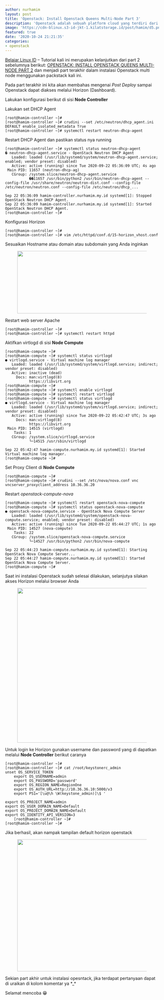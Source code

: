 ```yaml
---
author: nurhamim
layout: post
title: 'Openstack: Install Openstack Queens Multi-Node Part 3'
description: 'Openstack adalah sebuah platform cloud yang terdiri dari software open source untuk menjalankan Cloud IaaS (Infrastructure as a Service), baik untuk private ataupun public Cloud'
image: 'https://cdn-blinux.s3-id-jkt-1.kilatstorage.id/post/hamim/d5.png'
featured: true
date: '2020-10-24 21:21:35'
categories:
- openstack
---
```


[Belajar Linux ID](/) – Tutorial kali ini merupakan kelanjutkan dari part 2 sebelumnya berikut: [OPENSTACK: INSTALL OPENSTACK QUEENS MULTI-NODE PART 2](/openstack-install-openstack-queens-multi-node-part-2/) dan menjadi part terakhir dalam instalasi Openstack multi node menggunakan packstack kali ini.

Pada part terakhir ini kita akan membahas mengenai _Post Deploy_ sampai Openstack dapat diakses melalui Horizon (Dashboard).

Lakukan konfigurasi berikut di sisi **Node Controller**

Lakukan set DHCP Agent

    [root@hamim-controller ~]#
    [root@hamim-controller ~]# crudini --set /etc/neutron/dhcp_agent.ini DEFAULT enable_isolated_metadata True
    [root@hamim-controller ~]# systemctl restart neutron-dhcp-agent

Restart DHCP Agent dan pastikan status nya running

    [root@hamim-controller ~]# systemctl status neutron-dhcp-agent
    � neutron-dhcp-agent.service - OpenStack Neutron DHCP Agent
       Loaded: loaded (/usr/lib/systemd/system/neutron-dhcp-agent.service; enabled; vendor preset: disabled)
       Active: active (running) since Tue 2020-09-22 05:36:09 UTC; 4s ago
     Main PID: 11657 (neutron-dhcp-ag)
       CGroup: /system.slice/neutron-dhcp-agent.service
               ��11657 /usr/bin/python2 /usr/bin/neutron-dhcp-agent --config-file /usr/share/neutron/neutron-dist.conf --config-file /etc/neutron/neutron.conf --config-file /etc/neutron/dhcp_...
    
    Sep 22 05:36:09 hamim-controller.nurhamim.my.id systemd[1]: Stopped OpenStack Neutron DHCP Agent.
    Sep 22 05:36:09 hamim-controller.nurhamim.my.id systemd[1]: Started OpenStack Neutron DHCP Agent.
    [root@hamim-controller ~]#

Konfigurasi Horizon

    [root@hamim-controller ~]#
    [root@hamim-controller ~]# vim /etc/httpd/conf.d/15-horizon_vhost.conf

Sesuaikan Hostname atau domain atau subdomain yang Anda inginkan

<figure class="wp-block-image size-large"><img loading="lazy" width="527" height="205" src="/content/images/wordpress/2020/10/install-openstack01.png" alt="" class="wp-image-689" srcset="/content/images/wordpress/2020/10/install-openstack01.png 527w, /content/images/wordpress/2020/10/install-openstack01-300x117.png 300w" sizes="(max-width: 527px) 100vw, 527px"></figure>

Restart web server Apache

    [root@hamim-controller ~]#
    [root@hamim-controller ~]# systemctl restart httpd

Aktifkan virtlogd di sisi **Node Compute**

    [root@hamim-compute ~]#
    [root@hamim-compute ~]# systemctl status virtlogd
    ● virtlogd.service - Virtual machine log manager
       Loaded: loaded (/usr/lib/systemd/system/virtlogd.service; indirect; vendor preset: disabled)
       Active: inactive (dead)
         Docs: man:virtlogd(8)
               https://libvirt.org
    [root@hamim-compute ~]#
    [root@hamim-compute ~]# systemctl enable virtlogd
    [root@hamim-compute ~]# systemctl restart virtlogd
    [root@hamim-compute ~]# systemctl status virtlogd
    ● virtlogd.service - Virtual machine log manager
       Loaded: loaded (/usr/lib/systemd/system/virtlogd.service; indirect; vendor preset: disabled)
       Active: active (running) since Tue 2020-09-22 05:42:47 UTC; 3s ago
         Docs: man:virtlogd(8)
               https://libvirt.org
     Main PID: 14515 (virtlogd)
        Tasks: 1
       CGroup: /system.slice/virtlogd.service
               └─14515 /usr/sbin/virtlogd
    
    Sep 22 05:42:47 hamim-compute.nurhamim.my.id systemd[1]: Started Virtual machine log manager.
    [root@hamim-compute ~]#

Set Proxy Client di **Node Compute**

    [root@hamim-compute ~]#
    [root@hamim-compute ~]# crudini --set /etc/nova/nova.conf vnc vncserver_proxyclient_address 10.36.36.20

Restart _openstack-compute-nova_

    [root@hamim-compute ~]# systemctl restart openstack-nova-compute
    [root@hamim-compute ~]# systemctl status openstack-nova-compute
    ● openstack-nova-compute.service - OpenStack Nova Compute Server
       Loaded: loaded (/usr/lib/systemd/system/openstack-nova-compute.service; enabled; vendor preset: disabled)
       Active: active (running) since Tue 2020-09-22 05:44:27 UTC; 1s ago
     Main PID: 14527 (nova-compute)
        Tasks: 22
       CGroup: /system.slice/openstack-nova-compute.service
               └─14527 /usr/bin/python2 /usr/bin/nova-compute
    
    Sep 22 05:44:23 hamim-compute.nurhamim.my.id systemd[1]: Starting OpenStack Nova Compute Server...
    Sep 22 05:44:27 hamim-compute.nurhamim.my.id systemd[1]: Started OpenStack Nova Compute Server.
    [root@hamim-compute ~]#

Saat ini instalasi Openstack sudah selesai dilakukan, selanjutya silakan akses Horizon melalui browser Anda

<figure class="wp-block-image size-large"><img loading="lazy" width="1024" height="507" src="/content/images/wordpress/2020/10/install-openstack02-1024x507.png" alt="" class="wp-image-690" srcset="/content/images/wordpress/2020/10/install-openstack02-1024x507.png 1024w, /content/images/wordpress/2020/10/install-openstack02-300x149.png 300w, /content/images/wordpress/2020/10/install-openstack02-768x380.png 768w, /content/images/wordpress/2020/10/install-openstack02.png 1363w" sizes="(max-width: 1024px) 100vw, 1024px"></figure>

Untuk login ke Horizon gunakan username dan password yang di dapatkan melalui **Node Controller** berikut caranya

    [root@hamim-controller ~]#
    [root@hamim-controller ~]# cat /root/keystonerc_admin
    unset OS_SERVICE_TOKEN
        export OS_USERNAME=admin
        export OS_PASSWORD='password'
        export OS_REGION_NAME=RegionOne
        export OS_AUTH_URL=http://10.36.36.10:5000/v3
        export PS1='[\u@\h \W(keystone_admin)]\$ '
    
    export OS_PROJECT_NAME=admin
    export OS_USER_DOMAIN_NAME=Default
    export OS_PROJECT_DOMAIN_NAME=Default
    export OS_IDENTITY_API_VERSION=3
        [root@hamim-controller ~]#
    [root@hamim-controller ~]#

Jika berhasil, akan nampak tampilan default horizon openstack

<figure class="wp-block-image size-large"><img loading="lazy" width="1024" height="433" src="/content/images/wordpress/2020/10/install-openstack03-1024x433.png" alt="" class="wp-image-691" srcset="/content/images/wordpress/2020/10/install-openstack03-1024x433.png 1024w, /content/images/wordpress/2020/10/install-openstack03-300x127.png 300w, /content/images/wordpress/2020/10/install-openstack03-768x325.png 768w, /content/images/wordpress/2020/10/install-openstack03.png 1362w" sizes="(max-width: 1024px) 100vw, 1024px"></figure>

Sekian part akhir untuk instalasi opesntack, jika terdapat pertanyaan dapat di uraikan di kolom komentar ya \*\_\*

Selamat mencoba 😁